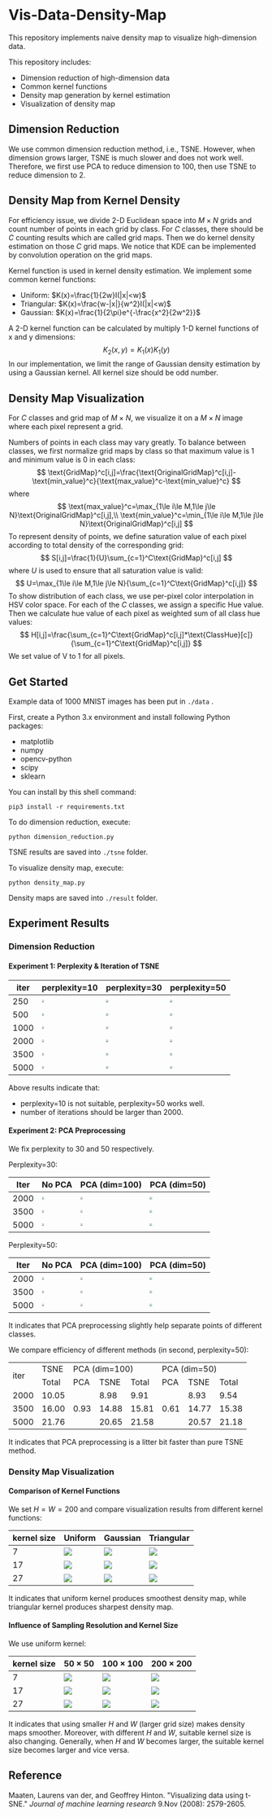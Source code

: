 # Vis-Data-Density-Map

This repository implements naive density map to visualize high-dimension data.

This repository includes:

+ Dimension reduction of high-dimension data
+ Common kernel functions
+ Density map generation by kernel estimation
+ Visualization of density map



## Dimension Reduction

We use common dimension reduction method, i.e., TSNE. However, when dimension grows larger, TSNE is much slower and does not work well. Therefore, we first use PCA to reduce dimension to 100, then use TSNE to reduce dimension to 2.



## Density Map from Kernel Density

For efficiency issue, we divide 2-D Euclidean space into $M\times N$ grids and count number of points in each grid by class. For $C$ classes, there should be $C$ counting results which are called grid maps. Then we do kernel density estimation on those  $C$ grid maps. We notice that KDE can be implemented by convolution operation on the grid maps.

Kernel function is used in kernel density estimation. We implement some common kernel functions:

+ Uniform: $K(x)=\frac{1}{2w}I(|x|<w)$
+ Triangular: $K(x)=\frac{w-|x|}{w^2}I(|x|<w)$
+ Gaussian: $K(x)=\frac{1}{2\pi}e^{-\frac{x^2}{2w^2}}$

A 2-D kernel function can be calculated by multiply 1-D kernel functions of x and y dimensions:
$$
K_2(x,y)=K_1(x)K_1(y)
$$
In our implementation, we limit the range of Gaussian density estimation by using a Gaussian kernel. All kernel size should be odd number.



## Density Map Visualization

For $C$ classes and grid map of $M\times N$, we visualize it on a $M\times N$ image where each pixel represent a grid. 

Numbers of points in each class may vary greatly. To balance between classes, we first normalize grid maps by class so that maximum value is 1 and minimum value is 0 in each class:
$$
\text{GridMap}^c[i,j]=\frac{\text{OriginalGridMap}^c[i,j]-\text{min_value}^c}{\text{max_value}^c-\text{min_value}^c}
$$
where
$$
\text{max_value}^c=\max_{1\le i\le M,1\le j\le N}\text{OriginalGridMap}^c[i,j],\\ \text{min_value}^c=\min_{1\le i\le M,1\le j\le N}\text{OriginalGridMap}^c[i,j]
$$
To represent density of points, we define saturation value of each pixel according to total density of the corresponding grid:
$$
S[i,j]=\frac{1}{U}\sum_{c=1}^C\text{GridMap}^c[i,j]
$$
where $U$ is used to ensure that all saturation value is valid:
$$
U=\max_{1\le i\le M,1\le j\le N}{\sum_{c=1}^C\text{GridMap}^c[i,j]}
$$
To show distribution of each class, we use per-pixel color interpolation in HSV color space. For each of the $C$ classes, we assign a specific Hue value. Then we calculate hue value of each pixel as weighted sum of all class hue values:
$$
H[i,j]=\frac{\sum_{c=1}^C\text{GridMap}^c[i,j]*\text{ClassHue}[c]}{\sum_{c=1}^C\text{GridMap}^c[i,j]}
$$
We set value of V to 1 for all pixels.



## Get Started

Example data of 1000 MNIST images has been put in `./data` . 

First, create a Python 3.x environment and install following Python packages:

+ matplotlib
+ numpy
+ opencv-python
+ scipy
+ sklearn

You can install by this shell command:

```shell
pip3 install -r requirements.txt
```

To do dimension reduction, execute:

```shell
python dimension_reduction.py
```

TSNE results are saved into `./tsne` folder. 

To visualize density map, execute:

```shell
python density_map.py
```

Density maps are saved into `./result` folder. 



## Experiment Results

### Dimension Reduction

#### Experiment 1: Perplexity & Iteration of TSNE

| iter | perplexity=10                                   | perplexity=30                                   | perplexity=50                                    |
| ---- | ----------------------------------------------- | ----------------------------------------------- | ------------------------------------------------ |
| 250  | <img src="tsne/10_250.png" style="zoom:30%;" /> | <img src="tsne/30_250.png" style="zoom:30%;" />   | <img src="tsne/50_250.png" style="zoom:30%;" /> |
| 500  | <img src="tsne/10_500.png" style="zoom:30%;" /> | <img src="tsne/30_500.png" style="zoom:30%;" /> | <img src="tsne/50_500.png" style="zoom:30%;" /> |
| 1000 | <img src="tsne/10_1000.png" style="zoom:30%;" /> | <img src="tsne/30_1000.png" style="zoom:30%;" /> | <img src="tsne/50_1000.png" style="zoom:30%;" /> |
| 2000 | <img src="tsne/10_2000.png" style="zoom:30%;" /> | <img src="tsne/30_2000.png" style="zoom:30%;" /> | <img src="tsne/50_2000.png" style="zoom:30%;" /> |
| 3500 | <img src="tsne/10_3500.png" style="zoom:30%;" /> | <img src="tsne/30_3500.png" style="zoom:30%;" /> | <img src="tsne/50_3500.png" style="zoom:30%;" /> |
| 5000 | <img src="tsne/10_5000.png" style="zoom:30%;" /> | <img src="tsne/30_5000.png" style="zoom:30%;" /> | <img src="tsne/50_5000.png" style="zoom:30%;" /> |

Above results indicate that:

+ perplexity=10 is not suitable, perplexity=50 works well.
+ number of iterations should be larger than 2000.

#### Experiment 2: PCA Preprocessing

We fix perplexity to 30 and 50 respectively.

Perplexity=30:

| Iter | No PCA | PCA (dim=100) | PCA (dim=50) |
| ---- | ------ | ------------- | ------------ |
| 2000 | <img src="tsne/30_2000.png" style="zoom:30%;" /> | <img src="tsne/pca100_30_2000.png" style="zoom:30%;" /> | <img src="tsne/pca50_30_2000.png" style="zoom:30%;" /> |
| 3500 | <img src="tsne/30_3500.png" style="zoom:30%;" /> | <img src="tsne/pca100_30_3500.png" style="zoom:30%;" /> | <img src="tsne/pca50_30_3500.png" style="zoom:30%;" /> |
| 5000 | <img src="tsne/30_5000.png" style="zoom:30%;" /> | <img src="tsne/pca100_30_5000.png" style="zoom:30%;" /> | <img src="tsne/pca50_30_5000.png" style="zoom:30%;" /> |

Perplexity=50:

| Iter | No PCA | PCA (dim=100) | PCA (dim=50) |
| ---- | ------ | ------------- | ------------ |
| 2000 | <img src="tsne/50_2000.png" style="zoom:30%;" /> | <img src="tsne/pca100_50_2000.png" style="zoom:30%;" /> | <img src="tsne/pca50_50_2000.png" style="zoom:30%;" /> |
| 3500 | <img src="tsne/50_3500.png" style="zoom:30%;" /> | <img src="tsne/pca100_50_3500.png" style="zoom:30%;" /> | <img src="tsne/pca50_50_3500.png" style="zoom:30%;" /> |
| 5000 | <img src="tsne/50_5000.png" style="zoom:30%;" /> | <img src="tsne/pca100_50_5000.png" style="zoom:30%;" /> | <img src="tsne/pca50_50_5000.png" style="zoom:30%;" /> |

It indicates that PCA preprocessing slightly help separate points of different classes. 

We compare efficiency of different methods (in second, perplexity=50):

<table>
    <tr>
        <td rowspan="2">iter</td>
        <td>TSNE</td>
        <td colspan="3">PCA (dim=100)</td>
        <td colspan="3">PCA (dim=50)</td>
    </tr>
    <tr>
        <td>Total</td>
        <td>PCA</td>
        <td>TSNE</td>
        <td>Total</td>
        <td>PCA</td>
        <td>TSNE</td>
        <td>Total</td>
    </tr>
    <tr>
        <td>2000</td>
        <td>10.05</td>
        <td rowspan="3">0.93</td>
        <td>8.98</td>
        <td>9.91</td>
        <td rowspan="3">0.61</td>
        <td>8.93</td>
        <td>9.54</td>
    </tr>
    <tr>
        <td>3500</td>
        <td>16.00</td>
        <td>14.88</td>
        <td>15.81</td>
        <td>14.77</td>
        <td>15.38</td>
    </tr>
    <tr>
        <td>5000</td>
        <td>21.76</td>
        <td>20.65</td>
        <td>21.58</td>
        <td>20.57</td>
        <td>21.18</td>
    </tr>
</table>

It indicates that PCA preprocessing is a litter bit faster than pure TSNE method.



### Density Map Visualization

#### Comparison of Kernel Functions

We set $H=W=200$ and compare visualization results from different kernel functions:

| kernel size | Uniform                                                      | Gaussian                                                     | Triangular                                                   |
| ----------- | ------------------------------------------------------------ | ------------------------------------------------------------ | ------------------------------------------------------------ |
| 7           | <img src="result/uniform,ksize=7,normclass=True(200).png" style="zoom:100%;" /> | <img src="result/gaussian,ksize=7,normclass=True(200).png" style="zoom:100%;" /> | <img src="result/triangular,ksize=17,normclass=True(200).png" style="zoom:100%;" /> |
| 17          | <img src="result/uniform,ksize=17,normclass=True(200).png" style="zoom:100%;" /> | <img src="result/gaussian,ksize=17,normclass=True(200).png" style="zoom:100%;" /> | <img src="result/triangular,ksize=7,normclass=True(200).png" style="zoom:100%;" /> |
| 27          | <img src="result/uniform,ksize=27,normclass=True(200).png" style="zoom:100%;" /> | <img src="result/gaussian,ksize=27,normclass=True(200).png" style="zoom:100%;" /> | <img src="result/triangular,ksize=27,normclass=True(200).png" style="zoom:100%;" /> |

It indicates that uniform kernel produces smoothest density map, while triangular kernel produces sharpest density map.

#### Influence of Sampling Resolution and Kernel Size

We use uniform kernel:

| kernel size | $50\times 50$ | $100\times 100$ | $200\times 200$                                  |
| ----------- | ------------------------------------------------------------ | ------------------------------------------------------------ | ------------------------------------------------------------ |
| 7           | <img src="result/uniform,ksize=7,normclass=True(50).png" style="zoom:100%;" /> | <img src="result/uniform,ksize=7,normclass=True(100).png" style="zoom:100%;" /> | <img src="result/uniform,ksize=7,normclass=True(200).png" /> |
| 17          | <img src="result/uniform,ksize=17,normclass=True(50).png" style="zoom:100%;" /> | <img src="result/uniform,ksize=17,normclass=True(100).png" style="zoom:100%;" /> | <img src="result/uniform,ksize=17,normclass=True(200).png" /> |
| 27          | <img src="result/uniform,ksize=27,normclass=True(50).png" style="zoom:100%;" /> | <img src="result/uniform,ksize=27,normclass=True(100).png" style="zoom:100%;" /> | <img src="result/uniform,ksize=27,normclass=True(200).png" /> |

It indicates that using smaller $H$ and $W$ (larger grid size) makes density maps smoother. Moreover, with different $H$ and $W$, suitable kernel size is also changing. Generally, when $H$ and $W$ becomes larger, the suitable kernel size becomes larger and vice versa.



## Reference

Maaten, Laurens van der, and Geoffrey Hinton. "Visualizing data using t-SNE." *Journal of machine learning research* 9.Nov (2008): 2579-2605.

